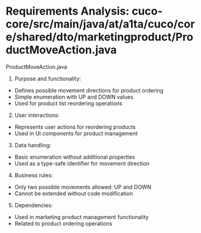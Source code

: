 # Requirements Analysis: cuco-core/src/main/java/at/a1ta/cuco/core/shared/dto/marketingproduct/ProductMoveAction.java

ProductMoveAction.java

1. Purpose and functionality:
- Defines possible movement directions for product ordering
- Simple enumeration with UP and DOWN values
- Used for product list reordering operations

2. User interactions:
- Represents user actions for reordering products
- Used in UI components for product management

3. Data handling:
- Basic enumeration without additional properties
- Used as a type-safe identifier for movement direction

4. Business rules:
- Only two possible movements allowed: UP and DOWN
- Cannot be extended without code modification

5. Dependencies:
- Used in marketing product management functionality
- Related to product ordering operations
